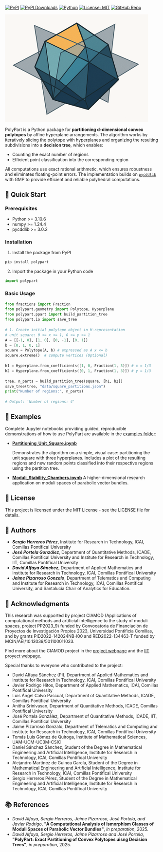 [![PyPI](https://img.shields.io/pypi/v/polypart.svg)](https://pypi.org/project/polypart/)
[![PyPI Downloads](https://static.pepy.tech/personalized-badge/polypart?period=total&units=INTERNATIONAL_SYSTEM&left_color=GREY&right_color=GREEN&left_text=downloads)](https://pepy.tech/projects/polypart)
[![Python](https://img.shields.io/badge/python-%5E3.10-blue)](https://www.python.org/downloads/)
[![License: MIT](https://img.shields.io/badge/License-MIT-yellow.svg)](LICENSE)
[![GitHub Repo](https://img.shields.io/static/v1?message=Repo&logo=github&labelColor=grey&color=black&logoColor=white&label=GitHub)](https://github.com/ciamod/polypart)

<p align="left">
  <img width="470" alt="polypart-logo" src="https://raw.githubusercontent.com/CIAMOD/polypart/develop/images/polypart-logo.png" />
</p>

PolyPart is a Python package for **partitioning d-dimensional convex polytopes** by affine hyperplane arrangements. The algorithm works by iteratively slicing the polytope with hyperplanes and organizing the resulting subdivisions into a **decision tree**, which enables:

- Counting the exact number of regions
- Efficient point classification into the corresponding region

All computations use exact rational arithmetic, which ensures robustness and eliminates floating-point errors. The implementation builds on [`pycddlib`](https://pypi.org/project/pycddlib/) with GMP to provide efficient and reliable polyhedral computations.

## 🚀 Quick Start

### Prerequisites

- Python >= 3.10.6
- numpy >= 1.24.4
- pycddlib >= 3.0.2

### Installation

1. Install the package from PyPI

```sh
pip install polypart
```

2. Import the package in your Python code
```python
import polypart
```

### Basic Usage

```python
from fractions import Fraction
from polypart.geometry import Polytope, Hyperplane
from polypart.ppart import build_partition_tree
from polypart.io import save_tree

# 1. Create initial polytope object in H-representation
# unit square: 0 <= x <= 1, 0 <= y <= 1
A = [[-1, 0], [1, 0], [0, -1], [0, 1]]
b = [0, 1, 0, 1]
square = Polytope(A, b) # expressed as A x <= b
square.extreme()  # compute vertices (Optional)

h1 = Hyperplane.from_coefficients([1, 0, Fraction(1, 3)]) # x = 1/3
h2 = Hyperplane.from_coefficients([0, 1, Fraction(1, 3)]) # y = 1/3

tree, n_parts = build_partition_tree(square, [h1, h2])
save_tree(tree, "data/square_partitions.json")
print("Number of regions:", n_parts)

# Output: 'Number of regions: 4'
```

## 🎯 Examples

Complete Jupyter notebooks providing guided, reproducible demonstrations of how to use PolyPart are available in the [examples folder](https://github.com/ciamod/polypart/examples):

- [**Partitioning_Unit_Square.ipynb**](https://github.com/CIAMOD/polypart/tree/master/examples/Partitioning_Unit_Square.ipynb)
 
  Demonstrates the algorithm on a simple, visual case: partitioning the unit square with three hyperplanes. Includes a plot of the resulting regions and new random points classified into their respective regions using the partition tree.

- [**Moduli_Stability_Chambers.ipynb**](https://github.com/CIAMOD/polypart/tree/master/examples/Moduli_Stability_Chambers.ipynb)
  A higher-dimensional research application on moduli spaces of parabolic vector bundles.


## 📜 License

This project is licensed under the MIT License - see the [LICENSE](LICENSE) file for details.

## 👥 Authors

- ***Sergio Herreros Pérez***, Institute for Research in Technology, ICAI, Comillas Pontifical University
- ***José Portela González***, Department of Quantitative Methods, ICADE, Comillas Pontifical University and Institute for Research in Technology, IIT, Comillas Pontifical University
- ***David Alfaya Sánchez***, Department of Applied Mathematics and Institute for Research in Technology, ICAI, Comillas Pontifical University
- ***Jaime Pizarroso Gonzalo***, Department of Telematics and Computing and Institute for Research in Technology, ICAI, Comillas Pontifical University, and Santalucía Chair of Analytics for Education.

## 🙌 Acknowledgments

This research was supported by project CIAMOD (Applications of computational methods and artificial intelligence to the study of moduli spaces, project PP2023_9) funded by Convocatoria de Financiación de Proyectos de Investigación Propios 2023, Universidad Pontificia Comillas, and by grants PID2022-142024NB-I00 and RED2022-134463-T funded by MCIN/AEI/10.13039/501100011033.

Find more about the CIAMOD project in the [project webpage](https://ciamod.github.io/) and the [IIT proyect webpage](https://www.iit.comillas.edu/publicacion/proyecto/en/CIAMOD/Aplicaciones_de_m%c3%a9todos_computacionales_y_de_inteligencia_artificial_al_estudio_de_espacios_de_moduli).

Special thanks to everyone who contributed to the project:

- David Alfaya Sánchez (PI), Department of Applied Mathematics and Institute for Research in Technology, ICAI, Comillas Pontifical University
- Javier Rodrigo Hitos, Department of Applied Mathematics, ICAI, Comillas Pontifical University
- Luis Ángel Calvo Pascual, Department of Quantitative Methods, ICADE, Comillas Pontifical University
- Anitha Srinivasan, Department of Quantitative Methods, ICADE, Comillas Pontifical University
- José Portela González, Department of Quantitative Methods, ICADE, IIT, Comillas Pontifical University
- Jaime Pizarroso Gonzalo, Department of Telematics and Computing and Institute for Research in Technology, ICAI, Comillas Pontifical University
- Tomás Luis Gómez de Quiroga, Institute of Mathematical Sciences, UAM-UCM-UC3M-CSIC
- Daniel Sánchez Sánchez, Student of the Degree in Mathematical Engineering and Artificial Intelligence, Institute for Research in Technology, ICAI, Comillas Pontifical University
- Alejandro Martínez de Guinea García, Student of the Degree in Mathematical Engineering and Artificial Intelligence, Institute for Research in Technology, ICAI, Comillas Pontifical University
- Sergio Herreros Pérez, Student of the Degree in Mathematical Engineering and Artificial Intelligence, Institute for Research in Technology, ICAI, Comillas Pontifical University

## 📚 References

- *David Alfaya, Sergio Herreros, Jaime Pizarroso, José Portela, and Javier Rodrigo*, **"A Computational Analysis of Ismorphism Classes of Moduli Spaces of Parabolic Vector Bundles"**, *in preparation*, 2025.
- *David Alfaya, Sergio Herreros, Jaime Pizarroso and José Portela*, **"PolyPart: Exact Partitioning of Convex Polytopes uisng Decision Trees"**, *in preparation*, 2025.
